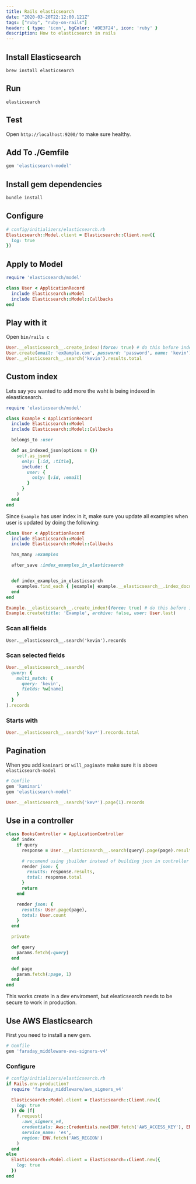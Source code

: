 ```yaml
---
title: Rails elasticsearch
date: "2020-03-20T22:12:00.121Z"
tags: ["ruby", "ruby-on-rails"]
header: { type: 'icon', bgColor: '#DE3F24', icon: 'ruby' }
description: How to elasticsearch in rails
---
```


## Install Elasticsearch
```
brew install elasticsearch
```

## Run
```
elasticsearch
```

## Test
Open `http://localhost:9200/` to make sure healthy.


## Add To ./Gemfile
```ruby
gem 'elasticsearch-model'
```

## Install gem dependencies
```ruby
bundle install
```

## Configure
```ruby
# config/initializers/elasticsearch.rb
Elasticsearch::Model.client = Elasticsearch::Client.new({
  log: true
})
```

## Apply to Model
```ruby
require 'elasticsearch/model'

class User < ApplicationRecord
  include Elasticsearch::Model
  include Elasticsearch::Model::Callbacks
end

```

## Play with it
Open `bin/rails c`
```ruby
User.__elasticsearch__.create_index!(force: true) # do this before indexing in seed
User.create(email: 'ex@ample.com', password: 'password', name: 'kevin')
User.__elasticsearch__.search('kevin').results.total
```


## Custom index
Lets say you wanted to add more the waht is being indexed in eleasticsearch.

```ruby
require 'elasticsearch/model'

class Example < ApplicationRecord
  include Elasticsearch::Model
  include Elasticsearch::Model::Callbacks

  belongs_to :user

  def as_indexed_json(options = {})
    self.as_json(
      only: [:id, :title],
      include: {
        user: {
          only: [:id, :email]
        }
      }
    )
  end
end
```

Since `Example` has user index in it, make sure you update all examples when user is updated by doing the following:
```ruby
class User < ApplicationRecord
  include Elasticsearch::Model
  include Elasticsearch::Model::Callbacks

  has_many :examples

  after_save :index_examples_in_elasticsearch


  def index_examples_in_elasticsearch
    examples.find_each { |example| example.__elasticsearch__.index_document }
  end
end
```

```ruby
Example.__elasticsearch__.create_index!(force: true) # do this before indexing in seed
Example.create(title: 'Example', archive: false, user: User.last)
```


### Scan all fields
```
User.__elasticsearch__.search('kevin').records
```

### Scan selected fields
```ruby
User.__elasticsearch__.search(
  query: {
    multi_match: {
      query: 'kevin',
      fields: %w[name]
    }
  }
).records
```

### Starts with
```ruby
User.__elasticsearch__.search('kev*').records.total
```

## Pagination
When you add `kaminari` or `will_paginate` make sure it is above `elasticsearch-model`
```ruby
# Gemfile
gem 'kaminari'
gem 'elasticsearch-model'
```

```ruby
User.__elasticsearch__.search('kev*').page(1).records
```

## Use in a controller
```ruby
class BooksController < ApplicationController
  def index
    if query
      response = User.__elasticsearch__.search(query).page(page).results

      # recomend using jbuilder instead of building json in controller
      render json: {
        results: response.results,
        total: response.total
      }
      return
    end

    render json: {
      results: User.page(page),
      total: User.count
    }
  end

  private

  def query
    params.fetch(:query)
  end

  def page
    param.fetch(:page, 1)
  end
end
```

This works create in a dev enviroment, but eleaticsearch needs to be secure to work in production.

## Use AWS Elasticsearch
First you need to install a new gem.
```ruby
# Gemfile
gem 'faraday_middleware-aws-signers-v4'
```

### Configure
```ruby
# config/initializers/elasticsearch.rb
if Rails.env.production?
  require 'faraday_middleware/aws_signers_v4'

  Elasticsearch::Model.client = Elasticsearch::Client.new({
    log: true
  }) do |f|
    f.request(
      :aws_signers_v4,
      credentials: Aws::Credentials.new(ENV.fetch('AWS_ACCESS_KEY'), ENV.fetch('AWS_SECRET_ACCESS_KEY')),
      service_name: 'es',
      region: ENV.fetch('AWS_REGION')
    )
  end
else
  Elasticsearch::Model.client = Elasticsearch::Client.new({
    log: true
  })
end
```



